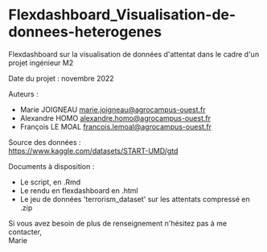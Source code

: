 # Flexdashboard_Visualisation-de-donnees-heterogenes
Flexdashboard sur la visualisation de données d'attentat dans le cadre d'un projet ingénieur M2

Date du projet : novembre 2022  

Auteurs :  
- Marie JOIGNEAU marie.joigneau@agrocampus-ouest.fr  
- Alexandre HOMO alexandre.homo@agrocampus-ouest.fr
- François LE MOAL francois.lemoal@agrocampus-ouest.fr

Source des données :  
https://www.kaggle.com/datasets/START-UMD/gtd 

Documents à disposition :
- Le script, en .Rmd
- Le rendu en flexdashboard en .html 
- Le jeu de données 'terrorism_dataset' sur les attentats compressé en .zip

Si vous avez besoin de plus de renseignement n'hésitez pas à me contacter,  
Marie
